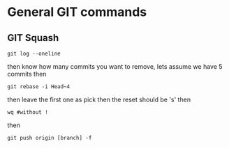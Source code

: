 # General GIT commands
## GIT Squash
```
git log --oneline 
```
then know how many commits you want to remove, lets assume we have 5 commits then
```
git rebase -i Head~4
```
then leave the first one as pick then the reset should be 's' then
```
wq #without !
```
then
```
git push origin [branch] -f
```
